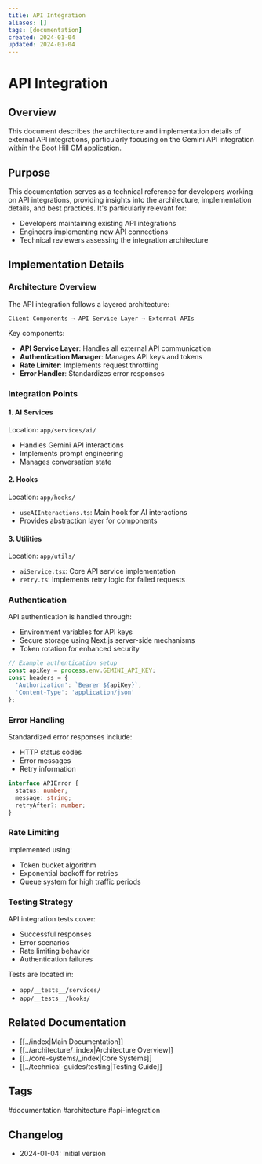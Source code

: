 ```yaml
---
title: API Integration
aliases: []
tags: [documentation]
created: 2024-01-04
updated: 2024-01-04
---
```


# API Integration

## Overview
This document describes the architecture and implementation details of external API integrations, particularly focusing on the Gemini API integration within the Boot Hill GM application.

## Purpose
This documentation serves as a technical reference for developers working on API integrations, providing insights into the architecture, implementation details, and best practices. It's particularly relevant for:
- Developers maintaining existing API integrations
- Engineers implementing new API connections
- Technical reviewers assessing the integration architecture

## Implementation Details

### Architecture Overview
The API integration follows a layered architecture:

```
Client Components → API Service Layer → External APIs
```

Key components:
- **API Service Layer**: Handles all external API communication
- **Authentication Manager**: Manages API keys and tokens
- **Rate Limiter**: Implements request throttling
- **Error Handler**: Standardizes error responses

### Integration Points

#### 1. AI Services
Location: `app/services/ai/`
- Handles Gemini API interactions
- Implements prompt engineering
- Manages conversation state

#### 2. Hooks
Location: `app/hooks/`
- `useAIInteractions.ts`: Main hook for AI interactions
- Provides abstraction layer for components

#### 3. Utilities
Location: `app/utils/`
- `aiService.tsx`: Core API service implementation
- `retry.ts`: Implements retry logic for failed requests

### Authentication
API authentication is handled through:
- Environment variables for API keys
- Secure storage using Next.js server-side mechanisms
- Token rotation for enhanced security

```typescript
// Example authentication setup
const apiKey = process.env.GEMINI_API_KEY;
const headers = {
  'Authorization': `Bearer ${apiKey}`,
  'Content-Type': 'application/json'
};
```

### Error Handling
Standardized error responses include:
- HTTP status codes
- Error messages
- Retry information

```typescript
interface APIError {
  status: number;
  message: string;
  retryAfter?: number;
}
```

### Rate Limiting
Implemented using:
- Token bucket algorithm
- Exponential backoff for retries
- Queue system for high traffic periods

### Testing Strategy
API integration tests cover:
- Successful responses
- Error scenarios
- Rate limiting behavior
- Authentication failures

Tests are located in:
- `app/__tests__/services/`
- `app/__tests__/hooks/`

## Related Documentation
- [[../index|Main Documentation]]
- [[../architecture/_index|Architecture Overview]]
- [[../core-systems/_index|Core Systems]]
- [[../technical-guides/testing|Testing Guide]]

## Tags
#documentation #architecture #api-integration

## Changelog
- 2024-01-04: Initial version
